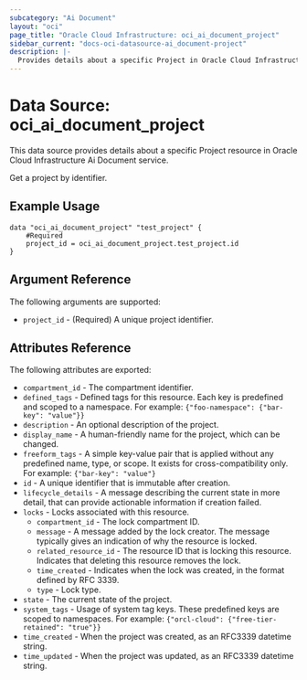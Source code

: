 ```yaml
---
subcategory: "Ai Document"
layout: "oci"
page_title: "Oracle Cloud Infrastructure: oci_ai_document_project"
sidebar_current: "docs-oci-datasource-ai_document-project"
description: |-
  Provides details about a specific Project in Oracle Cloud Infrastructure Ai Document service
---
```


# Data Source: oci_ai_document_project
This data source provides details about a specific Project resource in Oracle Cloud Infrastructure Ai Document service.

Get a project by identifier.

## Example Usage

```hcl
data "oci_ai_document_project" "test_project" {
	#Required
	project_id = oci_ai_document_project.test_project.id
}
```

## Argument Reference

The following arguments are supported:

* `project_id` - (Required) A unique project identifier.


## Attributes Reference

The following attributes are exported:

* `compartment_id` - The compartment identifier.
* `defined_tags` - Defined tags for this resource. Each key is predefined and scoped to a namespace. For example: `{"foo-namespace": {"bar-key": "value"}}` 
* `description` - An optional description of the project.
* `display_name` - A human-friendly name for the project, which can be changed.
* `freeform_tags` - A simple key-value pair that is applied without any predefined name, type, or scope. It exists for cross-compatibility only. For example: `{"bar-key": "value"}` 
* `id` - A unique identifier that is immutable after creation.
* `lifecycle_details` - A message describing the current state in more detail, that can provide actionable information if creation failed.
* `locks` - Locks associated with this resource.
	* `compartment_id` - The lock compartment ID.
	* `message` - A message added by the lock creator. The message typically gives an indication of why the resource is locked. 
	* `related_resource_id` - The resource ID that is locking this resource. Indicates that deleting this resource removes the lock. 
	* `time_created` - Indicates when the lock was created, in the format defined by RFC 3339.
	* `type` - Lock type.
* `state` - The current state of the project.
* `system_tags` - Usage of system tag keys. These predefined keys are scoped to namespaces. For example: `{"orcl-cloud": {"free-tier-retained": "true"}}` 
* `time_created` - When the project was created, as an RFC3339 datetime string.
* `time_updated` - When the project was updated, as an RFC3339 datetime string.

